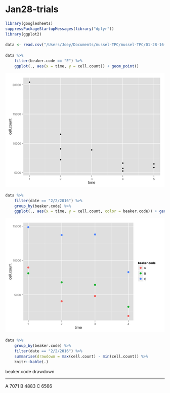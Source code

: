 # Jan28-trials



```r
library(googlesheets)
suppressPackageStartupMessages(library("dplyr"))
library(ggplot2)

data <- read.csv("/Users/Joey/Documents/mussel-TPC/mussel-TPC/01-28-16-cell-counts-trial.csv")

data %>% 
	filter(beaker.code == "E") %>% 
	ggplot(., aes(x = time, y = cell.count)) + geom_point()
```

![](Jan28-trials_files/figure-html/unnamed-chunk-1-1.png) 

```r
data %>% 
	filter(date == "2/2/2016") %>% 
	group_by(beaker.code) %>% 
	ggplot(., aes(x = time, y = cell.count, color = beaker.code)) + geom_point(size = 3)
```

![](Jan28-trials_files/figure-html/unnamed-chunk-1-2.png) 

```r
data %>% 
	group_by(beaker.code) %>% 
	filter(date == "2/2/2016") %>% 
	summarise(drawdown = max(cell.count) - min(cell.count)) %>%
	knitr::kable(.)
```



beaker.code    drawdown
------------  ---------
A                  7071
B                  4883
C                  6566

